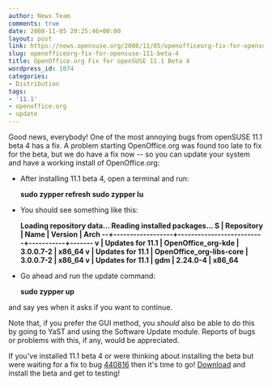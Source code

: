 ```yaml
---
author: News Team
comments: true
date: 2008-11-05 20:25:46+00:00
layout: post
link: https://news.opensuse.org/2008/11/05/openofficeorg-fix-for-opensuse-111-beta-4/
slug: openofficeorg-fix-for-opensuse-111-beta-4
title: OpenOffice.org Fix for openSUSE 11.1 Beta 4
wordpress_id: 1074
categories:
- Distribution
tags:
- '11.1'
- openoffice.org
- update
---
```


Good news, everybody! One of the most annoying bugs from openSUSE 11.1 beta 4 has a fix. A problem starting OpenOffice.org was found too late to fix for the beta, but we do have a fix now -- so you can update your system and have a working install of OpenOffice.org:



	
  * After installing 11.1 beta 4, open a terminal and run:

    
    <strong>sudo zypper refresh
    sudo zypper lu</strong>




	
  * You should see something like this:

    
    <strong>Loading repository data...
    Reading installed packages...
    S | Repository       | Name                     | Version   | Arch
    --+------------------+--------------------------+-----------+-------
    v | Updates for 11.1 | OpenOffice_org-kde       | 3.0.0.7-2 | x86_64
    v | Updates for 11.1 | OpenOffice_org-libs-core | 3.0.0.7-2 | x86_64
    v | Updates for 11.1 | gdm                      | 2.24.0-4  | x86_64</strong>
    




	
  * Go ahead and run the update command:

    
    <strong>sudo zypper up</strong>


and say yes when it asks if you want to continue.


Note that, if you prefer the GUI method, you _should_ also be able to do this by going to YaST and using the Software Update module. Reports of bugs or problems with this, if any, would be appreciated.

If you've installed 11.1 beta 4 or were thinking about installing the beta but were waiting for a fix to bug [440816](https://bugzilla.novell.com/show_bug.cgi?id=440816#c18) then it's time to go! [Download](//software.opensuse.org/developer) and install the beta and get to testing!
